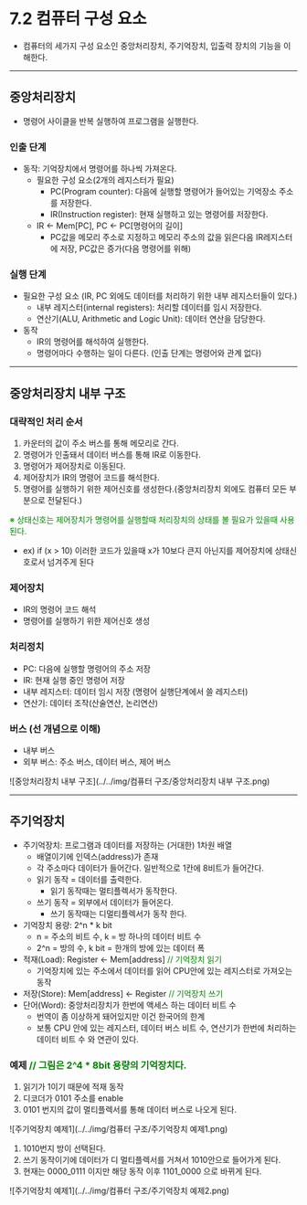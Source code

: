 # 7.2 컴퓨터 구성 요소
* 컴퓨터의 세가지 구성 요소인 중앙처리장치, 주기억장치, 입출력 장치의 기능을 이해한다.

***

## 중앙처리장치
* 명령어 사이클을 반복 실행하여 프로그램을 실행한다.

### 인출 단계
* 동작: 기억장치에서 명령어를 하나씩 가져온다.
  * 필요한 구성 요소(2개의 레지스터가 필요)
    * PC(Program counter): 다음에 실행할 명령어가 들어있는 기억장소 주소를 저장한다.
    * IR(Instruction register): 현재 실행하고 있는 명령어를 저장한다.
  * IR ← Mem[PC], PC ← PC[명령어의 길이]
    * PC값을 메모리 주소로 지정하고 메모리 주소의 값을 읽은다음 IR레지스터에 저장, PC값은 증가(다음 명령어를 위해)

### 실행 단계
* 필요한 구성 요소 (IR, PC 외에도 데이터를 처리하기 위한 내부 레지스터들이 있다.)
  * 내부 레지스터(internal registers): 처리할 데이터를 임시 저장한다.
  * 연산기(ALU, Arithmetic and Logic Unit): 데이터 연산을 담당한다.
* 동작
  * IR의 명령어를 해석하여 실행한다.
  * 명령어마다 수행하는 일이 다른다. (인출 단계는 명령어와 관계 없다)

***

## 중앙처리장치 내부 구조
### 대략적인 처리 순서
1. 카운터의 값이 주소 버스를 통해 메모리로 간다.
2. 명령어가 인출돼서 데이터 버스를 통해 IR로 이동한다.
3. 명령어가 제어장치로 이동된다.
4. 제어장치가 IR의 명령어 코드를 해석한다.
5. 명령어를 실행하기 위한 제어신호를 생성한다.(중앙처리장치 외에도 컴퓨터 모든 부분으로 전달된다.)

<span style="color: green">※ 상태신호는 제어장치가 명령어를 실행할때 처리장치의 상태를 볼 필요가 있을때 사용 된다. </span>
* ex) if (x > 10) 이러한 코드가 있을때 x가 10보다 큰지 아닌지를 제어장치에 상태신호로서 넘겨주게 된다

### 제어장치
* IR의 명령어 코드 해석
* 명령어를 실행하기 위한 제어신호 생성

### 처리정치
* PC: 다음에 실행할 명령어의 주소 저장
* IR: 현재 실행 중인 명령어 저장
* 내부 레지스터: 데이터 임시 저장 (명령어 실행단계에서 쓸 레지스터)
* 연산기: 데이터 조작(산술연산, 논리연산)

### 버스 (선 개념으로 이해)
* 내부 버스
* 외부 버스: 주소 버스, 데이터 버스, 제어 버스

![중앙처리장치 내부 구조](../../img/컴퓨터 구조/중앙처리장치 내부 구조.png)

***

## 주기억장치
* 주기억장치: 프로그램과 데이터를 저장하는 (거대한) 1차원 배열
  * 배열이기에 인덱스(address)가 존재
  * 각 주소마다 데이터가 들어간다. 일반적으로 1칸에 8비트가 들어간다.
  * 읽기 동작 = 데이터를 출력한다.
    * 읽기 동작때는 멀티플렉서가 동작한다.
  * 쓰기 동작 = 외부에서 데이터가 들어온다.
    * 쓰기 동작때는 디멀티플렉서가 동작 한다.
* 기억장치 용량: 2^n * k bit
  * n = 주소의 비트 수, k = 방 하나의 데이터 비트 수
  * 2^n = 방의 수, k bit = 한개의 방에 있는 데이터 폭
* 적재(Load): Register ← Mem[address] <span style="color: green">// 기억장치 읽기</span>
  * 기억장치에 있는 주소에서 데이터를 읽어 CPU안에 있는 레지스터로 가져오는 동작
* 저장(Store): Mem[address] ← Register <span style="color: green">// 기억장치 쓰기</span>
* 단어(Word): 중앙처리장치가 한번에 액세스 하는 데이터 비트 수
  * 번역이 좀 이상하게 돼어있지만 이건 한국어의 한계
  * 보통 CPU 안에 있는 레지스터, 데이터 버스 비트 수, 연산기가 한번에 처리하는 데이터 비트 수 와 연관이 있다.

### 예제 <span style="color: green">// 그림은 2^4 * 8bit 용량의 기억장치다.</span>
1. 읽기가 1이기 때문에 적재 동작
2. 디코더가 0101 주소를 enable
3. 0101 번지의 값이 멀티플렉서를 통해 데이터 버스로 나오게 된다.

![주기억장치 예제1](../../img/컴퓨터 구조/주기억장치 예제1.png)

1. 1010번지 방이 선택된다.
2. 쓰기 동작이기에 데이터가 디 멀티플렉서를 거쳐서 1010안으로 들어가게 된다.
3. 현재는 0000_0111 이지만 해당 동작 이후 1101_0000 으로 바뀌게 된다.

![주기억장치 예제1](../../img/컴퓨터 구조/주기억장치 예제2.png)

